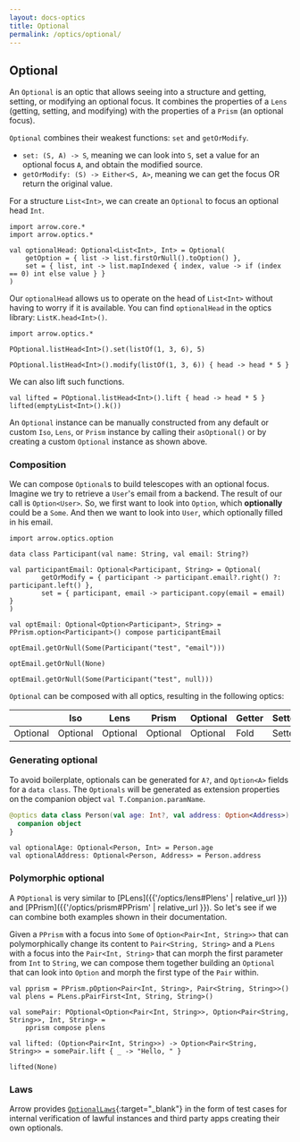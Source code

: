 ```yaml
---
layout: docs-optics
title: Optional
permalink: /optics/optional/
---
```


## Optional


An `Optional` is an optic that allows seeing into a structure and getting, setting, or modifying an optional focus.
It combines the properties of a `Lens` (getting, setting, and modifying) with the properties of a `Prism` (an optional focus).

`Optional` combines their weakest functions: `set` and `getOrModify`.

* `set: (S, A) -> S`, meaning we can look into `S`, set a value for an optional focus `A`, and obtain the modified source.
* `getOrModify: (S) -> Either<S, A>`, meaning we can get the focus OR return the original value.

For a structure `List<Int>`, we can create an `Optional` to focus an optional head `Int`.

```kotlin:ank
import arrow.core.*
import arrow.optics.*

val optionalHead: Optional<List<Int>, Int> = Optional(
    getOption = { list -> list.firstOrNull().toOption() },
    set = { list, int -> list.mapIndexed { index, value -> if (index == 0) int else value } }
)
```

Our `optionalHead` allows us to operate on the head of `List<Int>` without having to worry if it is available. You can find `optionalHead` in the optics library: `ListK.head<Int>()`.

```kotlin:ank
import arrow.optics.*

POptional.listHead<Int>().set(listOf(1, 3, 6), 5)
```
```kotlin:ank
POptional.listHead<Int>().modify(listOf(1, 3, 6)) { head -> head * 5 }
```

We can also lift such functions.

```kotlin:ank
val lifted = POptional.listHead<Int>().lift { head -> head * 5 }
lifted(emptyList<Int>().k())
```

An `Optional` instance can be manually constructed from any default or custom `Iso`, `Lens`, or `Prism` instance by calling their `asOptional()` or by creating a custom `Optional` instance as shown above.

### Composition

We can compose `Optional`s to build telescopes with an optional focus. Imagine we try to retrieve a `User`'s email from a backend. The result of our call is `Option<User>`. So, we first want to look into `Option`, which **optionally** could be a `Some`. And then we want to look into `User`, which optionally filled in his email.

```kotlin:ank
import arrow.optics.option

data class Participant(val name: String, val email: String?)

val participantEmail: Optional<Participant, String> = Optional(
        getOrModify = { participant -> participant.email?.right() ?: participant.left() },
        set = { participant, email -> participant.copy(email = email) }
)

val optEmail: Optional<Option<Participant>, String> = PPrism.option<Participant>() compose participantEmail

optEmail.getOrNull(Some(Participant("test", "email")))
```
```kotlin:ank
optEmail.getOrNull(None)
```
```kotlin:ank
optEmail.getOrNull(Some(Participant("test", null)))
```

`Optional` can be composed with all optics, resulting in the following optics:

|   | Iso | Lens | Prism | Optional | Getter | Setter | Fold | Traversal |
| --- | --- | --- | --- | --- | --- | --- | --- | --- |
| Optional | Optional | Optional | Optional | Optional | Fold | Setter | Fold | Traversal |

### Generating optional

To avoid boilerplate, optionals can be generated for `A?`, and `Option<A>` fields for a `data class`.
The `Optionals` will be generated as extension properties on the companion object `val T.Companion.paramName`.

```kotlin
@optics data class Person(val age: Int?, val address: Option<Address>) {
  companion object
}
```
```kotlin:ank:silent
val optionalAge: Optional<Person, Int> = Person.age
val optionalAddress: Optional<Person, Address> = Person.address
```

### Polymorphic optional

A `POptional` is very similar to [PLens]({{'/optics/lens#Plens' | relative_url }}) and [PPrism]({{'/optics/prism#PPrism' | relative_url }}). So let's see if we can combine both examples shown in their documentation.

Given a `PPrism` with a focus into `Some` of `Option<Pair<Int, String>>` that can polymorphically change its content to `Pair<String, String>` and a `PLens` with a focus into the `Pair<Int, String>` that can morph the first parameter from `Int` to `String`, we can compose them together building an `Optional` that can look into `Option` and morph the first type of the `Pair` within.

```kotlin:ank
val pprism = PPrism.pOption<Pair<Int, String>, Pair<String, String>>()
val plens = PLens.pPairFirst<Int, String, String>()

val somePair: POptional<Option<Pair<Int, String>>, Option<Pair<String, String>>, Int, String> =
    pprism compose plens

val lifted: (Option<Pair<Int, String>>) -> Option<Pair<String, String>> = somePair.lift { _ -> "Hello, " }
```
```kotlin:ank
lifted(None)
```

### Laws

Arrow provides [`OptionalLaws`][optional_laws_source]{:target="_blank"} in the form of test cases for internal verification of lawful instances and third party apps creating their own optionals.

[optional_laws_source]: https://github.com/arrow-kt/arrow/blob/master/modules/core/arrow-test/src/main/kotlin/arrow/test/laws/OptionalLaws.kt
